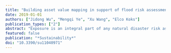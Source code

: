 ```yaml
---
title: "Building asset value mapping in support of flood risk assessments: A case study of Shanghai, China"
date: 2019-01-01
authors: ["Jidong Wu", "Mengqi Ye", "Xu Wang", "Elco Koks"]
publication_types: ["2"]
abstract: "Exposure is an integral part of any natural disaster risk assessment, and damage to buildings is one of the most important consequence of flood disasters. As such, estimates of the building stock and the values at risk can assist in flood risk management, including determining the damage extent and severity. Unfortunately, little information about building asset value, and especially its spatial distributions, is readily available in most countries. This is certainly true in China, given that the statistical data on building floor area (BFA) is collected by administrative entities (i.e. census level). To bridge the gap between census-level BFA data and geo-coded building asset value data, this article introduces a method for building asset value mapping, using Shanghai as an example. This method consists of a census-level BFA disaggregation (downscaling) by means of a building footprint map extracted from high-resolution remote sensing data, combined with LandScan population density grid data and a financial appraisal of building asset values. Validation with statistical data and field survey data confirms that the method can produce good results, but largely constrained by the resolution of the population density grid used. However, compared with other models with no disaggregation in flood exposure assessment that involves Shanghai, the building asset value mapping method used in this study has a comparative advantage, and it will provide a quick way to produce a building asset value map for regional flood risk assessments. We argue that a sound flood risk assessment should be based on a high-resolution—individual building-based—building asset value map because of the high spatial heterogeneity of flood hazards. "
featured: false
publication: "*Sustainability*"
doi: "10.3390/su11040971"
---
```


